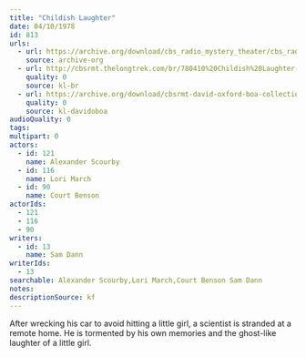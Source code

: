 ```yaml
---
title: "Childish Laughter"
date: 04/10/1978
id: 813
urls: 
  - url: https://archive.org/download/cbs_radio_mystery_theater/cbs_radio_mystery_theater-0801-0850.zip/cbs_radio_mystery_theater-0801-0850%2Fcbsrmt_0813_childish_laughter.mp3
    source: archive-org
  - url: http://cbsrmt.thelongtrek.com/br/780410%20Childish%20Laughter-WBBM.mp3
    quality: 0
    source: kl-br
  - url: https://archive.org/download/cbsrmt-david-oxford-boa-collection/CBSRMT-780410-0813-Childish-Laughter-(128-48)_WBBM-JE-{BoA}.mp3
    quality: 0
    source: kl-davidoboa
audioQuality: 0
tags: 
multipart: 0
actors:  
  - id: 121
    name: Alexander Scourby  
  - id: 116
    name: Lori March  
  - id: 90
    name: Court Benson
actorIds:  
  - 121  
  - 116  
  - 90
writers:  
  - id: 13
    name: Sam Dann
writerIds:  
  - 13
searchable: Alexander Scourby,Lori March,Court Benson Sam Dann
notes: 
descriptionSource: kf
---
```

After wrecking his car to avoid hitting a little girl, a scientist is stranded at a remote home. He is tormented by his own memories and the ghost-like laughter of a little girl.